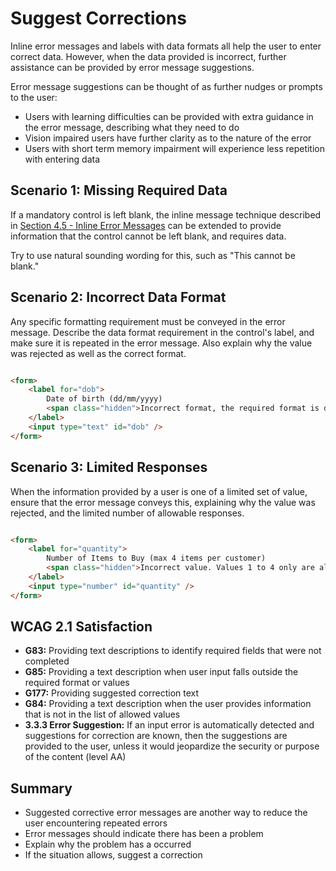 # Suggest Corrections

Inline error messages and labels with data formats all help the user to enter correct data. However, when the data provided is incorrect, further assistance can be provided by error message suggestions.


Error message suggestions can be thought of as further nudges or prompts to the user:
- Users with learning difficulties can be provided with extra guidance in the error message, describing what they need to do
- Vision impaired users have further clarity as to the nature of the error
- Users with short term memory impairment will experience less repetition with entering data


## Scenario 1: Missing Required Data

If a mandatory control is left blank, the inline message technique described in [Section 4.5 - Inline Error Messages](https://github.com/jreyes88/Web-Accessibility/blob/main/Introduction%20to%20Web%20Accessibility%20and%20WCAG%202.1/Section%204%20-%20Structuring%20a%20Web%20Form/5-use-inline-error-messages.md) can be extended to provide information that the control cannot be left blank, and requires data.


Try to use natural sounding wording for this, such as "This cannot be blank."


## Scenario 2: Incorrect Data Format

Any specific formatting requirement must be conveyed in the error message. Describe the data format requirement in the control's label, and make sure it is repeated in the error message. Also explain why the value was rejected as well as the correct format.

```html

<form>
    <label for="dob">
        Date of birth (dd/mm/yyyy)
        <span class="hidden">Incorrect format, the required format is dd/mm/yyyy</span>
    </label>
    <input type="text" id="dob" />
</form>

```


## Scenario 3: Limited Responses

When the information provided by a user is one of a limited set of value, ensure that the error message conveys this, explaining why the value was rejected, and the limited number of allowable responses.


```html

<form>
    <label for="quantity">
        Number of Items to Buy (max 4 items per customer)
        <span class="hidden">Incorrect value. Values 1 to 4 only are allowed.</span>
    </label>
    <input type="number" id="quantity" />
</form>

```


## WCAG 2.1 Satisfaction

- **G83:** Providing text descriptions to identify required fields that were not completed
- **G85:** Providing a text description when user input falls outside the required format or values
- **G177:** Providing suggested correction text
- **G84:** Providing a text description when the user provides information that is not in the list of allowed values
- **3.3.3 Error Suggestion:** If an input error is automatically detected and suggestions for correction are known, then the suggestions are provided to the user, unless it would jeopardize the security or purpose of the content (level AA)


## Summary

- Suggested corrective error messages are another way to reduce the user encountering repeated errors
- Error messages should indicate there has been a problem
- Explain why the problem has a occurred
- If the situation allows, suggest a correction
